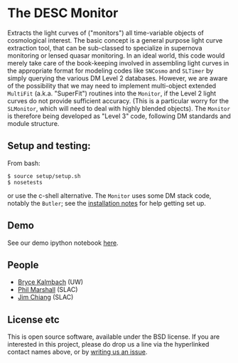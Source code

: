 # The DESC Monitor
<!-- ![Travis CI build status](https://travis-ci.org/DarkEnergyScienceCollaboration/Monitor.svg) Travis will struggle with DM stack dependencies... -->

Extracts the light curves of ("monitors") all time-variable objects of cosmological interest. The basic concept is a general purpose light curve extraction tool, that can be sub-classed to specialize in supernova monitoring or lensed quasar monitoring. In an ideal world, this code would merely take care of the book-keeping involved in assembling light curves in the appropriate format for modeling codes like `SNCosmo` and `SLTimer` by simply querying the various DM Level 2 databases. However, we are aware of the possibility that we may need to implement multi-object extended `MultiFit` (a.k.a. "SuperFit") routines into the `Monitor`, if the Level 2 light curves do not provide sufficient accuracy. (This is a particular worry for the `SLMonitor`, which will need to deal with highly blended objects). The `Monitor` is therefore being developed as "Level 3" code, following DM standards and module structure.

## Setup and testing:
From bash:
```
$ source setup/setup.sh
$ nosetests
```
or use the c-shell alternative. The `Monitor` uses some DM stack code, notably the `Butler`; see the [installation notes](https://github.com/DarkEnergyScienceCollaboration/Monitor/blob/master/INSTALL.md) for help getting set up.

## Demo

See our demo ipython notebook [here](https://github.com/DarkEnergyScienceCollaboration/Monitor/blob/master/examples/lightcurve_example.ipynb).


## People

* [Bryce Kalmbach](https://github.com/DarkEnergyScienceCollaboration/Monitor/issues/new?body=@jbkalmbach) (UW)
* [Phil Marshall](https://github.com/DarkEnergyScienceCollaboration/Monitor/issues/new?body=@drphilmarshall) (SLAC)
* [Jim Chiang](https://github.com/DarkEnergyScienceCollaboration/Monitor/issues/new?body=@jchiang87) (SLAC)

## License etc

This is open source software, available under the BSD license. If you are interested in this project, please do drop us a line via the hyperlinked contact names above, or by [writing us an issue](https://github.com/DarkEnergyScienceCollaboration/Monitor/issues/new).

